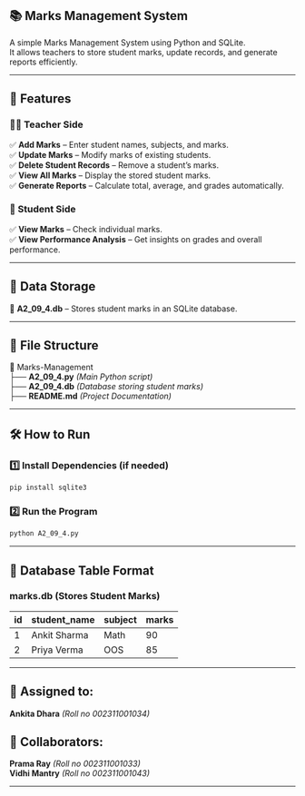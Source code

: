 ## **📚 Marks Management System**  
A simple Marks Management System using Python and SQLite.  
It allows teachers to store student marks, update records, and generate reports efficiently.

---

## **📌 Features**  
### **👨‍🏫 Teacher Side**  
✅ **Add Marks** – Enter student names, subjects, and marks.  
✅ **Update Marks** – Modify marks of existing students.  
✅ **Delete Student Records** – Remove a student’s marks.  
✅ **View All Marks** – Display the stored student marks.  
✅ **Generate Reports** – Calculate total, average, and grades automatically.  

### **📖 Student Side**  
✅ **View Marks** – Check individual marks.  
✅ **View Performance Analysis** – Get insights on grades and overall performance.  

---

## **📂 Data Storage**  
🔹 **A2_09_4.db** – Stores student marks in an SQLite database.  

---

## **📜 File Structure**  
📂 Marks-Management  
 ├── **A2_09_4.py**  *(Main Python script)*  
 ├── **A2_09_4.db**  *(Database storing student marks)*  
 ├── **README.md**  *(Project Documentation)*  

---

## **🛠️ How to Run**  

### **1️⃣ Install Dependencies (if needed)**  
```bash
pip install sqlite3
```

### **2️⃣ Run the Program**  
```bash
python A2_09_4.py
```

---

## **📂 Database Table Format**  

### **marks.db (Stores Student Marks)**  
| id  | student_name | subject | marks |  
|-----|-------------|---------|-------|  
| 1   | Ankit Sharma | Math    | 90    |  
| 2   | Priya Verma  | OOS | 85    |  

---

## **👥 Assigned to:**  
**Ankita Dhara** *(Roll no 002311001034)*  

## **🤝 Collaborators:**  
**Prama Ray** *(Roll no 002311001033)*  
**Vidhi Mantry** *(Roll no 002311001043)*  

---
